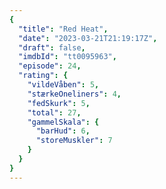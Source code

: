 ```yaml
---
{
  "title": "Red Heat",
  "date": "2023-03-21T21:19:17Z",
  "draft": false,
  "imdbId": "tt0095963",
  "episode": 24,
  "rating": {
    "vildeVåben": 5,
    "stærkeOneliners": 4,
    "fedSkurk": 5,
    "total": 27,
    "gammelSkala": {
      "barHud": 6,
      "storeMuskler": 7
    }
  }
}
---
```


